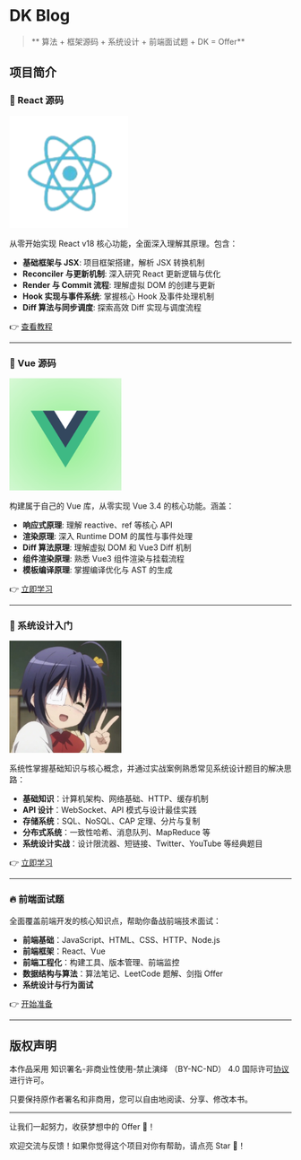# DK Blog

> ** 算法 + 框架源码 + 系统设计 + 前端面试题 + DK = Offer**

## 项目简介

### 🍭 React 源码

<img src="./src/image/react-logo.png" alt="logo" height="200"/>

从零开始实现 React v18 核心功能，全面深入理解其原理。包含：

- **基础框架与 JSX**: 项目框架搭建，解析 JSX 转换机制
- **Reconciler 与更新机制**: 深入研究 React 更新逻辑与优化
- **Render 与 Commit 流程**: 理解虚拟 DOM 的创建与更新
- **Hook 实现与事件系统**: 掌握核心 Hook 及事件处理机制
- **Diff 算法与同步调度**: 探索高效 Diff 实现与调度流程

👉 [查看教程](https://CCCdk.github.io/my-react/)

---

### 🤡 Vue 源码

<img src="./src/image/vue-logo.jpg" alt="logo" height="200"/>

构建属于自己的 Vue 库，从零实现 Vue 3.4 的核心功能。涵盖：

- **响应式原理**: 理解 reactive、ref 等核心 API
- **渲染原理**: 深入 Runtime DOM 的属性与事件处理
- **Diff 算法原理**: 理解虚拟 DOM 和 Vue3 Diff 机制
- **组件渲染原理**: 熟悉 Vue3 组件渲染与挂载流程
- **模板编译原理**: 掌握编译优化与 AST 的生成

👉 [立即学习](https://CCCdk.github.io/my-vue/)

---

### 🚀 系统设计入门

<img src="./src/image/system-logo.jpg" alt="logo" height="200"/>

系统性掌握基础知识与核心概念，并通过实战案例熟悉常见系统设计题目的解决思路：

- **基础知识**：计算机架构、网络基础、HTTP、缓存机制
- **API 设计**：WebSocket、API 模式与设计最佳实践
- **存储系统**：SQL、NoSQL、CAP 定理、分片与复制
- **分布式系统**：一致性哈希、消息队列、MapReduce 等
- **系统设计实战**：设计限流器、短链接、Twitter、YouTube 等经典题目

👉 [立即学习](https://CCCdk.github.io/system-design/)

---

### 🔥 前端面试题

全面覆盖前端开发的核心知识点，帮助你备战前端技术面试：

- **前端基础**：JavaScript、HTML、CSS、HTTP、Node.js
- **前端框架**：React、Vue
- **前端工程化**：构建工具、版本管理、前端监控
- **数据结构与算法**：算法笔记、LeetCode 题解、剑指 Offer
- **系统设计与行为面试**

👉 [开始准备](https://CCCdk.github.io/interview/)

---

## 版权声明

本作品采用 知识署名-非商业性使用-禁止演绎 （BY-NC-ND） 4.0 国际许可[协议](https://creativecommons.org/licenses/by-nc-nd/4.0/legalcode.zh-Hans) 进行许可。

只要保持原作者署名和非商用，您可以自由地阅读、分享、修改本书。

---

让我们一起努力，收获梦想中的 Offer 🚀！

欢迎交流与反馈！如果你觉得这个项目对你有帮助，请点亮 Star 🌟！
